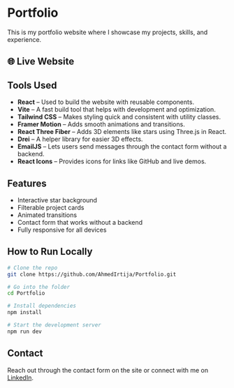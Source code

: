 # Portfolio

This is my portfolio website where I showcase my projects, skills, and experience.

## 🌐 Live Website



##  Tools Used

- **React** – Used to build the website with reusable components.
- **Vite** – A fast build tool that helps with development and optimization.
- **Tailwind CSS** – Makes styling quick and consistent with utility classes.
- **Framer Motion** – Adds smooth animations and transitions.
- **React Three Fiber** – Adds 3D elements like stars using Three.js in React.
- **Drei** – A helper library for easier 3D effects.
- **EmailJS** – Lets users send messages through the contact form without a backend.
- **React Icons** – Provides icons for links like GitHub and live demos.

## Features

- Interactive star background
- Filterable project cards
- Animated transitions
- Contact form that works without a backend
- Fully responsive for all devices

## How to Run Locally

```bash
# Clone the repo
git clone https://github.com/AhmedIrtija/Portfolio.git

# Go into the folder
cd Portfolio

# Install dependencies
npm install

# Start the development server
npm run dev
```

## Contact

Reach out through the contact form on the site or connect with me on [LinkedIn](https://www.linkedin.com/in/ahmedirtija/).
